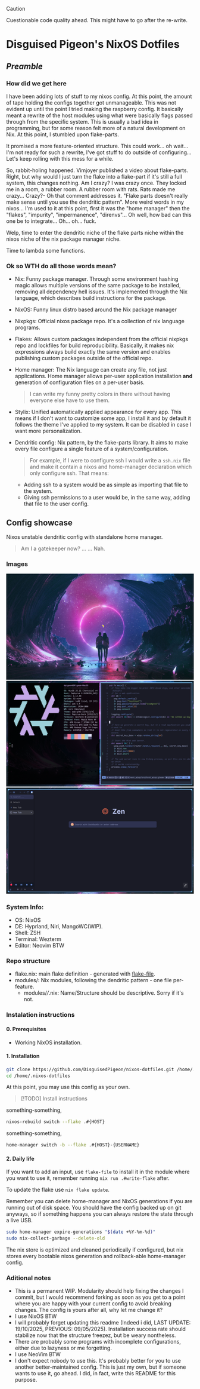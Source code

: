 > [!CAUTION]
> Cuestionable code quality ahead.
> This might have to go after the re-write.

# Disguised Pigeon's NixOS Dotfiles

## _Preamble_

### How did we get here

I have been adding lots of stuff to my nixos config. At this point, the amount of tape holding the configs together got unmanageable. This was not evident up until the point I tried making the raspberry config. It basically meant a rewrite of the host modules using what were basically flags passed through from the specific system. This is usually a bad idea in programming, but for some reason felt more of a natural development on Nix. At this point, I stumbled upon flake-parts.

It promised a more feature-oriented structure. This could work... oh wait... I'm not ready for such a rewrite, I've got stuff to do outside of configuring... Let's keep rolling with this mess for a while.

So, rabbit-holing happened. Vimjoyer published a video about flake-parts. Right, but why would I just turn the flake into a flake-part if it's still a full system, this changes nothing. Am I crazy? I was crazy once. They locked me in a room, a rubber room. A rubber room with rats. Rats made me crazy... Crazy?- Oh that comment addresses it. "Flake parts doesn't really make sense until you use the dendritic pattern". More weird words in my nixos... I'm used to it at this point, first it was the "home manager" then the "flakes", "impurity", "impermanence", "direnvs"... Oh well, how bad can this one be to integrate... Oh... oh... fuck.

Welp, time to enter the dendritic niche of the flake parts niche within the nixos niche of the nix package manager niche.

Time to lambda some functions.

### Ok so WTH do all those words mean?

- Nix: Funny package manager. Through some environment hashing magic allows multiple versions of the same package to be installed, removing all dependency hell issues. It's implemented through the Nix language, which describes build instructions for the package.

- NixOS: Funny linux distro based around the Nix package manager

- Nixpkgs: Official nixos package repo. It's a collection of nix language programs.

- Flakes: Allows custom packages independent from the official nixpkgs repo and lockfiles for build reproducibility. Basically, it makes nix expressions always build exactly the same version and enables publishing custom packages outside of the official repo.

- Home manager: The Nix language can create any file, not just applications. Home manager allows per-user application installation **and** generation of configuration files on a per-user basis.

  > I can write my funny pretty colors in there without having everyone else have to use them.

- Stylix: Unified automatically applied appearance for every app. This means if I don't want to customize some app, I install it and by default it follows the theme I've applied to my system. It can be disabled in case I want more personalization.

- Dendritic config: Nix pattern, by the flake-parts library. It aims to make every file configure a single feature of a system/configuration.
  > For example, if I were to configure ssh I would write a `ssh.nix` file and make it contain a nixos and home-manager declaration which only configure ssh. That means:
  - Adding ssh to a system would be as simple as importing that file to the system.
  - Giving ssh permissions to a user would be, in the same way, adding that file to the user config.

## Config showcase

Nixos unstable dendritic config with standalone home manager.

> Am I a gatekeeper now?
> ...
> ...
> Nah.

### Images

![Wallpaper](./resources/screenshot_clear_screen.png)
![Terminal stuff](./resources/screenshot_nvim_neofetch.png)
![Browser](./resources/screenshot_zen.png)

### System Info:

- OS: NixOS
- DE: Hyprland, Niri, MangoWC(WIP).
- Shell: ZSH
- Terminal: Wezterm
- Editor: Neovim BTW

### Repo structure

- flake.nix: main flake definition - generated with [flake-file](https://github.com/).
- modules/: Nix modules, following the dendritic pattern - one file per-feature.
  - modules/_/_.nix: Name/Structure should be descriptive. Sorry if it's not.

### Instalation instructions

#### 0. Prerequisites

- Working NixOS installation.

#### 1. Installation

```sh
git clone https://github.com/DisguisedPigeon/nixos-dotfiles.git /home/.nixos-dotfiles #This is where I store it.
cd /home/.nixos-dotfiles
```

At this point, you may use this config as your own.

> [!TODO]
> Install instructions

something-something,

```sh
nixos-rebuild switch --flake .#{HOST}
```

something-something,

```sh
home-manager switch -b --flake .#{HOST}-{USERNAME}
```

#### 2. Daily life

If you want to add an input, use `flake-file` to install it in the module where you want to use it, remember running `nix run .#write-flake` after.

To update the flake use `nix flake update`.

Remember you can delete home-manager and NixOS generations if you are running out of disk space. You should have the config backed up on git anyways, so if something happens you can always restore the state through a live USB.

```sh
sudo home-manager expire-generations "$(date +%Y-%m-%d)"
sudo nix-collect-garbage --delete-old
```

The nix store is optimized and cleaned periodically if configured, but nix stores every bootable nixos generation and rollback-able home-manager config.

### Aditional notes

- This is a permanent WIP. Modularity should help fixing the changes I commit, but I would recommend forking as soon as you get to a point where you are happy with your current config to avoid breaking changes. The config is yours after all, why let me change it?
- I use NixOS BTW
- I will probably forget updating this readme (Indeed i did, LAST UPDATE: 19/10/2025, PREVIOUS: 09/05/2025). Installation success rate should stabilize now that the structure freezez, but be weary nontheless.
- There are probably some programs with incomplete configurations, either due to lazyness or me forgetting.
- I use NeoVim BTW
- I don't expect nobody to use this. It's probably better for you to use another better-maintained config. This is just my own, but if someone wants to use it, go ahead. I did, in fact, write this README for this purpose.

